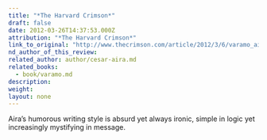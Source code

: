 ```yaml
---
title: "*The Harvard Crimson*"
draft: false
date: 2012-03-26T14:37:53.000Z
attribution: "*The Harvard Crimson*"
link_to_original: "http://www.thecrimson.com/article/2012/3/6/varamo_aira_review/"
nd_author_of_this_review:
related_author: author/cesar-aira.md
related_books:
  - book/varamo.md
description:
weight:
layout: none
---
```

Aira’s humorous writing style is absurd yet always ironic, simple in logic yet increasingly mystifying in message.

